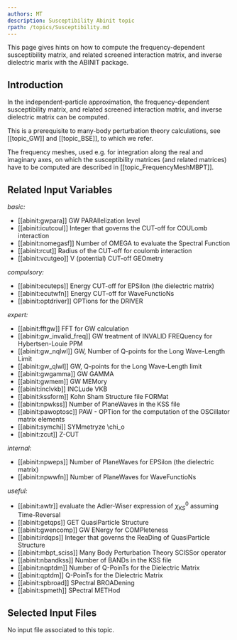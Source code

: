 ```yaml
---
authors: MT
description: Susceptibility Abinit topic
rpath: /topics/Susceptibility.md
---
```

<!--
This file is automatically generated by mksite.py. All changes will be lost.
Change the input yaml files or the python code
-->

This page gives hints on how to compute the frequency-dependent susceptibility matrix, and related screened
interaction matrix, and inverse dielectric marix with the ABINIT package.

## Introduction

In the independent-particle approximation, the frequency-dependent
susceptibility matrix, and related screened interaction matrix, and inverse
dielectric matrix can be computed.

This is a prerequisite to many-body perturbation theory calculations, see
[[topic_GW]] and [[topic_BSE]], to which we refer.

The frequency meshes, used e.g. for integration along the real and imaginary
axes, on which the susceptibility matrices (and related matrices) have to be
computed are described in [[topic_FrequencyMeshMBPT]].



## Related Input Variables

*basic:*

- [[abinit:gwpara]]  GW PARAllelization level
- [[abinit:icutcoul]]  Integer that governs the CUT-off for COULomb interaction
- [[abinit:nomegasf]]  Number of OMEGA to evaluate the Spectral Function
- [[abinit:rcut]]  Radius of the CUT-off for coulomb interaction
- [[abinit:vcutgeo]]  V (potential) CUT-off GEOmetry
 
*compulsory:*

- [[abinit:ecuteps]]  Energy CUT-off for EPSilon (the dielectric matrix)
- [[abinit:ecutwfn]]  Energy CUT-off for WaveFunctioNs
- [[abinit:optdriver]]  OPTions for the DRIVER
 
*expert:*

- [[abinit:fftgw]]  FFT for GW calculation
- [[abinit:gw_invalid_freq]]  GW treatment of INVALID FREQuency for Hybertsen-Louie PPM
- [[abinit:gw_nqlwl]]  GW, Number of Q-points for the Long Wave-Length Limit
- [[abinit:gw_qlwl]]  GW, Q-points for the Long Wave-Length limit
- [[abinit:gwgamma]]  GW GAMMA
- [[abinit:gwmem]]  GW MEMory
- [[abinit:inclvkb]]  INCLude VKB
- [[abinit:kssform]]  Kohn Sham Structure file FORMat
- [[abinit:npwkss]]  Number of PlaneWaves in the KSS file
- [[abinit:pawoptosc]]  PAW - OPTion for the computation of the OSCillator matrix elements
- [[abinit:symchi]]  SYMmetryze \chi_o
- [[abinit:zcut]]  Z-CUT
 
*internal:*

- [[abinit:npweps]]  Number of PlaneWaves for EPSilon (the dielectric matrix)
- [[abinit:npwwfn]]  Number of PlaneWaves for WaveFunctioNs
 
*useful:*

- [[abinit:awtr]]  evaluate the Adler-Wiser expression of $\chi^{0}_{KS}$ assuming Time-Reversal
- [[abinit:getqps]]  GET QuasiParticle Structure
- [[abinit:gwencomp]]  GW ENergy for COMPleteness
- [[abinit:irdqps]]  Integer that governs the ReaDing of QuasiParticle Structure
- [[abinit:mbpt_sciss]]  Many Body Perturbation Theory SCISSor operator
- [[abinit:nbandkss]]  Number of BANDs in the KSS file
- [[abinit:nqptdm]]  Number of Q-PoinTs for the Dielectric Matrix
- [[abinit:qptdm]]  Q-PoinTs for the Dielectric Matrix
- [[abinit:spbroad]]  SPectral BROADening
- [[abinit:spmeth]]  SPectral METHod
 

## Selected Input Files

No input file associated to this topic.

